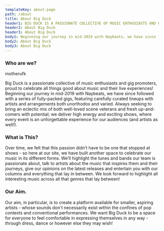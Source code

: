 ```yaml
---
templateKey: about-page
path: /about
title: About Big Duck
header1: BIG DUCK IS A PASSIONATE COLLECTIVE OF MUSIC ENTHUSIASTS AND GI PROMOTERS, PROUD TO CELEBRATE ALL THINGS GOOD ABOUT MUSIC AND THEIR LIVE EXPERIENCE
header2: About Big Duck
header3: About Big Duck
body1: Beginning our journey in mid-2019 with Naybeats, we have since followed with a series of fully-packed gigs, featuring carefully curated lineups with artists and arrangements both unorthodox and varied. Always seeking to bring an eclectic mix of both well-loved scene veterans and fresh up-and-comers with potential; we deliver high energy and exciting shows, where every event is an unforgettable experience for our audiences (and artists as well!).
body2: About Big Duck
body3: About Big Duck
---
```


### Who are we?

motherufk

Big Duck is a passionate collective of music enthusiasts and gig promoters, proud to celebrate all things good about music and their live experiences! Beginning our journey in mid-2019 with Naybeats, we have since followed with a series of fully-packed gigs, featuring carefully curated lineups with artists and arrangements both unorthodox and varied. Always seeking to bring an eclectic mix of both well-loved scene veterans and fresh up-and-comers with potential; we deliver high energy and exciting shows, where every event is an unforgettable experience for our audiences (and artists as well!).

### What is This?

Over time, we felt that this passion didn’t have to be one that stopped at shows - so here at our site, we have built another space to celebrate our music in its different forms. We’ll highlight the tunes and bands our team is passionate about, talk to artists about the music that inspires them and their journeys, give our opinions on the latest releases and entertain you with our columns and everything that lay in between. We look forward to highlight all interesting music across all that genres that lay between!

### Our Aim.

Our aim, in particular, is to create a platform available for smaller, aspiring artists - whose sounds don't necessarily exist within the confines of pop contexts and conventional performances. We want Big Duck to be a space for everyone to feel comfortable in expressing themselves in any way - through dress, dance or however else they may wish!
